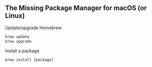 ## The Missing Package Manager for macOS (or Linux)


Update/upgrade Homebrew
``` zsh
brew update
brew upgrade
```

Install a package
``` shell
brew install [package]
```
